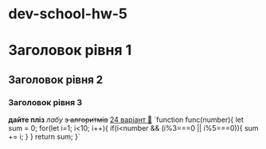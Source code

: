 # dev-school-hw-5
# Заголовок рівня 1
## Заголовок рівня 2
### Заголовок рівня 3

**дайте пліз**
*лабу*
~~з алгоритмів~~
[24 варіант 🥹]([http://www.example.com](https://docs.google.com/document/d/1dY-RV7Kxf2OpCXvxpikWHzwfKPpfJQaF/edit)https://docs.google.com/document/d/1dY-RV7Kxf2OpCXvxpikWHzwfKPpfJQaF/edit)
`function func(number){
    let sum = 0;
    for(let i=1; i<10; i++){
        if(i<number && (i%3===0 || i%5===0)){
            sum += i;
        }
    }
    return sum;
}`
